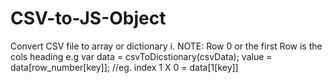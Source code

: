 # CSV-to-JS-Object

Convert CSV file to array or dictionary
   i. NOTE: Row 0 or the first Row is the cols heading
e.g     var data = csvToDicstionary(csvData); 
           value = data[row_number[key]];  //eg. index 1 X 0 = data[1[key]] 
